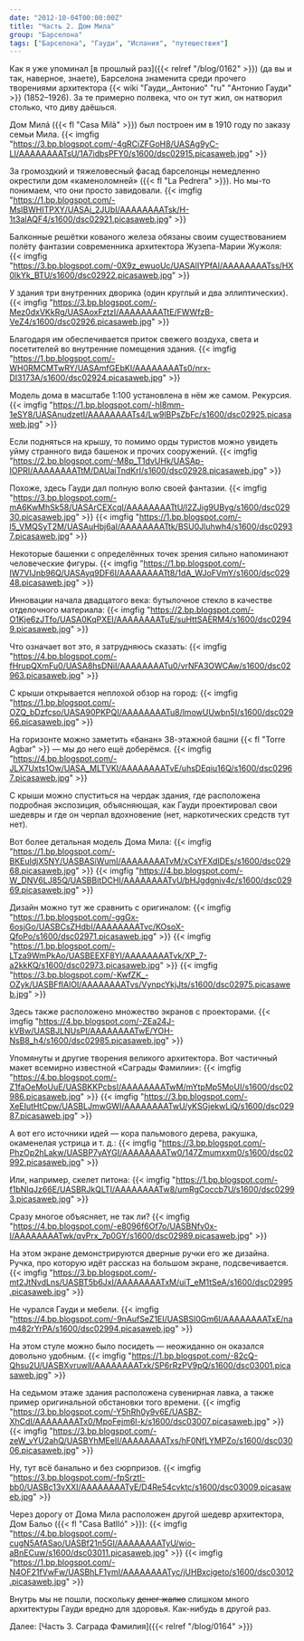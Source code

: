 ```yaml
---
date: "2012-10-04T00:00:00Z"
title: "Часть 2. Дом Мила"
group: "Барселона"
tags: ["Барселона", "Гауди", "Испания", "путешествия"]
---
```


Как я уже упоминал [в прошлый раз]({{< relref "/blog/0162" >}}) (да вы и так, наверное, знаете), Барселона знаменита среди прочего творениями архитектора {{< wiki "Гауди,_Антонио" "ru" "Антонио Гауди" >}} (1852­–1926). За те примерно полвека, что он тут жил, он натворил столько, что диву даёшься.

Дом Милá ({{< fl "Casa Milà" >}}) был построен им в 1910 году по заказу семьи Мила.
{{< imgfig "https://3.bp.blogspot.com/-4gRCiZFGoH8/UASAg9yC-LI/AAAAAAAATsU/1A7idbsPFY0/s1600/dsc02915.picasaweb.jpg" >}}

<!--more-->

За громоздкий и тяжеловесный фасад барселонцы немедленно окрестили дом «каменоломней» ({{< fl "La Pedrera" >}}). Но мы-то понимаем, что они просто завидовали.
{{< imgfig "https://1.bp.blogspot.com/-MsIBWHITPXY/UASAj_2JUbI/AAAAAAAATsk/H-1t3alAQF4/s1600/dsc02921.picasaweb.jpg" >}}

Балконные решётки кованого железа обязаны своим существованием полёту фантазии современника архитектора Жузепа-Марии Жужоля:
{{< imgfig "https://3.bp.blogspot.com/-0X9z_ewuoUc/UASAlIYPfAI/AAAAAAAATss/HX0lkYk_BTU/s1600/dsc02922.picasaweb.jpg" >}}

У здания три внутренних дворика (один круглый и два эллиптических).
{{< imgfig "https://3.bp.blogspot.com/-Mez0dxVKkRg/UASAoxFztzI/AAAAAAAATtE/FWWfzB-VeZ4/s1600/dsc02926.picasaweb.jpg" >}}

Благодаря им обеспечивается приток свежего воздуха, света и посетителей во внутренние помещения здания.
{{< imgfig "https://1.bp.blogspot.com/-WH0RMCMTwRY/UASAmfGEbKI/AAAAAAAATs0/nrx-DI3173A/s1600/dsc02924.picasaweb.jpg" >}}

Модель дома в масштабе 1:100 установлена в нём же самом. Рекурсия.
{{< imgfig "https://1.bp.blogspot.com/-hI8mm-1eSY8/UASAnudzetI/AAAAAAAATs4/Lw9lBPsZbFc/s1600/dsc02925.picasaweb.jpg" >}}

Если подняться на крышу, то помимо орды туристов можно увидеть уйму странного вида башенок и прочих сооружений.
{{< imgfig "https://2.bp.blogspot.com/-M8p_T1dvUHk/UASAp-IOPRI/AAAAAAAATtM/DAUaiTndKrI/s1600/dsc02928.picasaweb.jpg" >}}

Похоже, здесь Гауди дал полную волю своей фантазии.
{{< imgfig "https://3.bp.blogspot.com/-mA6KwMhSk58/UASArCEXcqI/AAAAAAAATtU/l2ZJig9UByg/s1600/dsc02930.picasaweb.jpg" >}}
{{< imgfig "https://1.bp.blogspot.com/-l5_VMQSyT2M/UASAuHbj6aI/AAAAAAAATtk/BSU0Jluhwh4/s1600/dsc02937.picasaweb.jpg" >}}

Некоторые башенки с определённых точек зрения сильно напоминают человеческие фигуры.
{{< imgfig "https://1.bp.blogspot.com/-IW7VIJnb96Q/UASAyq9DF6I/AAAAAAAATt8/1dA_WJoFVmY/s1600/dsc02948.picasaweb.jpg" >}}

Инновации начала двадцатого века: бутылочное стекло в качестве отделочного материала:
{{< imgfig "https://2.bp.blogspot.com/-O1Kje6zJTfo/UASA0KqPXEI/AAAAAAAATuE/suHttSAERM4/s1600/dsc02949.picasaweb.jpg" >}}

Что означает вот это, я затрудняюсь сказать:
{{< imgfig "https://4.bp.blogspot.com/-fHrupQXmFu0/UASA8hsDNiI/AAAAAAAATu0/vrNFA3OWCAw/s1600/dsc02963.picasaweb.jpg" >}}

С крыши открывается неплохой обзор на город:
{{< imgfig "https://1.bp.blogspot.com/-OZQ_bDzfcso/UASA90PKPQI/AAAAAAAATu8/lmowUUwbn5I/s1600/dsc02966.picasaweb.jpg" >}}

На горизонте можно заметить «банан» 38-этажной башни {{< fl "Torre Agbar" >}} — мы до него ещё доберёмся.
{{< imgfig "https://4.bp.blogspot.com/-JLX7Uxts1Ow/UASA_MLTVKI/AAAAAAAATvE/uhsDEqiu16Q/s1600/dsc02967.picasaweb.jpg" >}}

С крыши можно спуститься на чердак здания, где расположена подробная экспозиция, объясняющая, как Гауди проектировал свои шедевры и где он черпал вдохновение (нет, наркотических средств тут нет).

Вот более детальная модель Дома Мила:
{{< imgfig "https://1.bp.blogspot.com/-BKEuIdjX5NY/UASBASiWumI/AAAAAAAATvM/xCsYFXdIDEs/s1600/dsc02968.picasaweb.jpg" >}}
{{< imgfig "https://4.bp.blogspot.com/-W_DNV6LJ85Q/UASBBitDCHI/AAAAAAAATvU/bHJgdgniv4c/s1600/dsc02969.picasaweb.jpg" >}}

Дизайн можно тут же сравнить с оригиналом:
{{< imgfig "https://1.bp.blogspot.com/-ggGx-6osjGo/UASBCsZHdbI/AAAAAAAATvc/KOsoX-QfoPo/s1600/dsc02971.picasaweb.jpg" >}}
{{< imgfig "https://1.bp.blogspot.com/-LTza9WmPkAo/UASBEEXF8YI/AAAAAAAATvk/XP_7-a2kkKQ/s1600/dsc02973.picasaweb.jpg" >}}
{{< imgfig "https://3.bp.blogspot.com/-KwfZK_-OZyk/UASBFfIAlOI/AAAAAAAATvs/VynpcYkjJts/s1600/dsc02975.picasaweb.jpg" >}}

Здесь также расположено множество экранов с проекторами.
{{< imgfig "https://4.bp.blogspot.com/-ZEa24J-kVBw/UASBJLNUsPI/AAAAAAAATwE/YOH-NsB8_h4/s1600/dsc02985.picasaweb.jpg" >}}

Упомянуты и другие творения великого архитектора. Вот частичный макет всемирно известной «Саграды Фамилии»:
{{< imgfig "https://4.bp.blogspot.com/-Z1faOeMoUuE/UASBKKPcbsI/AAAAAAAATwM/mYtpMp5MoUI/s1600/dsc02986.picasaweb.jpg" >}}
{{< imgfig "https://3.bp.blogspot.com/-XeEIutHtCpw/UASBLJmwGWI/AAAAAAAATwU/yKSGjekwLiQ/s1600/dsc02987.picasaweb.jpg" >}}

А вот его источники идей — кора пальмового дерева, ракушка, окаменелая устрица и т. д.:
{{< imgfig "https://3.bp.blogspot.com/-PhzOp2hLakw/UASBP7yAYGI/AAAAAAAATw0/147Zmumxxm0/s1600/dsc02992.picasaweb.jpg" >}}

Или, например, скелет питона:
{{< imgfig "https://1.bp.blogspot.com/-f1bNIqJz66E/UASBRJkQLTI/AAAAAAAATw8/umRgCoccb7U/s1600/dsc02993.picasaweb.jpg" >}}

Сразу многое объясняет, не так ли?
{{< imgfig "https://4.bp.blogspot.com/-e8096f6Of7o/UASBNfv0x-I/AAAAAAAATwk/qvPrx_7p0GY/s1600/dsc02989.picasaweb.jpg" >}}

На этом экране демонстрируются дверные ручки его же дизайна. Ручка, про которую идёт рассказ на большом экране, подсвечивается.
{{< imgfig "https://3.bp.blogspot.com/-mt2JtNvdLns/UASBT5b6JxI/AAAAAAAATxM/uiT_eM1tSeA/s1600/dsc02995.picasaweb.jpg" >}}

Не чурался Гауди и мебели.
{{< imgfig "https://4.bp.blogspot.com/-9nAufSeZ1EI/UASBSl0Gm6I/AAAAAAAATxE/nam482rYrPA/s1600/dsc02994.picasaweb.jpg" >}}

На этом стуле можно было посидеть — неожиданно он оказался довольно удобным.
{{< imgfig "https://1.bp.blogspot.com/-82cQ-Qhsu2U/UASBXvruwlI/AAAAAAAATxk/SP6rRzPV9pQ/s1600/dsc03001.picasaweb.jpg" >}}

На седьмом этаже здания расположена сувенирная лавка, а также пример оригинальной обстановки того времени.
{{< imgfig "https://3.bp.blogspot.com/-Y5hRh0y9v6E/UASBZ-XhCdI/AAAAAAAATx0/MpoFejm6l-k/s1600/dsc03007.picasaweb.jpg" >}}
{{< imgfig "https://3.bp.blogspot.com/-zeW_vYU2ahQ/UASBYhMEeII/AAAAAAAATxs/hF0NfLYMPZo/s1600/dsc03006.picasaweb.jpg" >}}

Ну, тут всё банально и без сюрпризов.
{{< imgfig "https://3.bp.blogspot.com/-fpSrztI-bb0/UASBc13vXXI/AAAAAAAATyE/D4Re54cvktc/s1600/dsc03009.picasaweb.jpg" >}}

Через дорогу от Дома Мила расположен другой шедевр архитектора, Дом Бальо ({{< fl "Casa Batlló" >}}):
{{< imgfig "https://4.bp.blogspot.com/-cugN5AfASao/UASBf21n5GI/AAAAAAAATyU/wio-aBnECuw/s1600/dsc03011.picasaweb.jpg" >}}
{{< imgfig "https://1.bp.blogspot.com/-N4OF21fVwFw/UASBhLF1ymI/AAAAAAAATyc/jUHBxcjgeto/s1600/dsc03012.picasaweb.jpg" >}}

Внутрь мы не пошли, поскольку ~~денег жалко~~ слишком много архитектуры Гауди вредно для здоровья. Как-нибудь в другой раз.

Далее: [Часть 3. Саграда Фамилия]({{< relref "/blog/0164" >}})
